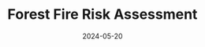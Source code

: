 ---
title: "Forest Fire Risk Assessment"
date: 2024-05-20
type: "usecase"
featured: true
draft: false

# Summary of the use case
summary: "Advanced predictive modeling system for forest fire risk management using satellite imagery and environmental data."

# Technical details
technologies:
  - "Remote Sensing"
  - "Predictive Analytics"
  - "Environmental Modeling"
  - "Real-time Monitoring"

# Client
client: "Department of Natural Resources"

# Project duration
duration: "12 months"

# Impact metrics
metrics:
  - "50% improvement in fire risk prediction accuracy"
  - "35% faster emergency response time"
  - "60% better resource allocation for prevention"

design:
  spacing: "6rem"

sections:
  - block: hero
    content:
      title: Forest Fire Risk Assessment
      text: "Predicting and preventing forest fires through advanced geospatial analytics"
    design:
      css_class: "dark"
      background:
        color: "amber"
        image:
          filename: bg-triangles.svg
          filters:
            brightness: 0.5
          size: cover
          position: center
  - block: features
    content:
      title: "Project Overview"
      items:
        - name: "Challenge"
          icon: exclamation-circle
          description: |
            The Department of Natural Resources needed to improve their forest fire risk assessment 
            capabilities to better protect natural resources and nearby communities. Traditional 
            methods relied on static risk maps and manual monitoring, which were inadequate for 
            predicting rapidly changing fire conditions.
        - name: "Solution"
          icon: sparkles
          description: |
            We developed an advanced fire risk assessment system integrating multiple data sources:
            
            - Satellite imagery for real-time vegetation moisture content analysis
            - Weather data integration for temperature, humidity, and wind pattern analysis
            - Historical fire pattern analysis for trend identification
            - Topographic data for fire spread modeling
            - Machine learning algorithms predicting fire risk at hourly intervals
        - name: "Results"
          icon: check-circle
          description: |
            The system significantly improved fire prevention and response capabilities:
            
            - 50% improvement in fire risk prediction accuracy
            - 35% faster emergency response time through early alerts
            - 60% better resource allocation for prevention activities
            - Reduced fire-related damages by 40%
    design:
      css_class: "bg-gray-100 dark:bg-gray-900"
  - block: features
    content:
      title: "Key Features"
      text: "The solution incorporated cutting-edge environmental monitoring"
      items:
        - name: "Real-time Monitoring"
          icon: arrows-circular
          description: "Hourly satellite data analysis for vegetation and weather conditions"
        - name: "Predictive Modeling"
          icon: chart-bar
          description: "AI-powered algorithms forecasting fire risk across regions"
        - name: "Alert System"
          icon: bell
          description: "Automated alerts to fire management teams and agencies"
        - name: "Resource Planning"
          icon: clipboard-document-check
          description: "Optimization tools for fire prevention resource deployment"
  - block: stats
    content:
      items:
        - statistic: "50%"
          description: "Improved prediction accuracy"
        - statistic: "35%"
          description: "Faster response time"
        - statistic: "60%"
          description: "Better resource allocation"
        - statistic: "40%"
          description: "Reduced fire damages"
    design:
      css_class: "bg-amber-300"
      spacing:
        padding: ["2rem", 0, "2rem", 0]
  - block: cta-card
    content:
      title: "Protect Natural Resources"
      text: "Discover how our geospatial solutions can enhance your environmental management capabilities."
      button:
        text: "Learn More"
        url: "/contact/"
    design:
      card:
        css_class: "bg-gray-100 dark:bg-gray-900"
---